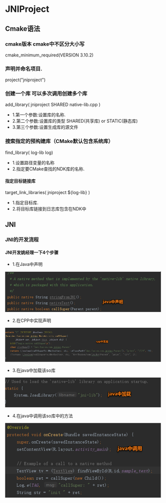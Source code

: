 # JNIProject

## Cmake语法

### cmake版本 cmake中不区分大小写
cmake_minimum_required(VERSION 3.10.2)

### 声明并命名项目.
project("jniproject")

### 创建一个库 可以多次调用创建多个库
add_library( jniproject
SHARED
native-lib.cpp ) 
+ 1.第一个参数:设置库的名称.
+ 2.第二个参数:设置库的类型 SHARED(共享库) or STATIC(静态库)
+ 3.第三个参数:设置生成库的源文件

### 搜索指定的预构建库（CMake默认包含系统库）
find_library(
log-lib
log)
+ 1.设置路径变量的名称
+ 2.指定要CMake查找的NDK库的名称.

#### 指定目标链接库
target_link_libraries( 
jniproject
${log-lib} )
+ 1.指定目标库.
+ 2.将目标库链接到日志库包含在NDK中

## JNI

### JNI的开发流程
#### JNI开发姚经理一下4个步骤
+ 1.在Java中声明

![](jni1.png)
+ 2.在CPP中实现声明

![](jni2.png)
+ 3.在java中加载该so库
    
![](jni3.png)
+ 4.在java中调用该so库中的方法

![](jni4.png)